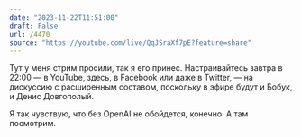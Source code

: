 ```yaml
---
date: "2023-11-22T11:51:00"
draft: False
url: /4470
source: "https://youtube.com/live/QqJSraXf7pE?feature=share"
---
```


Тут у меня стрим просили, так я его принес. Настраивайтесь завтра в 22:00 — в YouTube, здесь, в Facebook или даже в Twitter, — на дискуссию с расширенным составом, поскольку в эфире будут и Бобук, и Денис Довгополый. 

Я так чувствую, что без OpenAI не обойдется, конечно. А там посмотрим.
